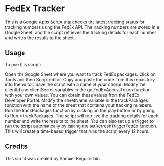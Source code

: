 # FedEx Tracker
This is a Google Apps Script that checks the latest tracking status for tracking numbers using the FedEx API. The tracking numbers are stored in a Google Sheet, and the script retrieves the tracking details for each number and writes the results to the sheet.

## Usage
To use this script:

Open the Google Sheet where you want to track FedEx packages.
Click on Tools and then Script editor.
Copy and paste the code from this repository into the editor.
Save the script with a name of your choice.
Modify the clientId and clientSecret variables in the getFedExAccessToken function with your own values. You can obtain these values from the FedEx Developer Portal.
Modify the sheetName variable in the trackPackages function with the name of the sheet that contains your tracking numbers.
Run the trackPackages function by clicking on the play button or by going to Run > trackPackages.
The script will retrieve the tracking details for each number and write the results to the sheet.
You can also set up a trigger to run the script automatically by calling the setRefreshTriggerFedEx function. This will create a time-based trigger that runs the script every 12 hours.

## Credits
This script was created by Samuel Beguiristain.
